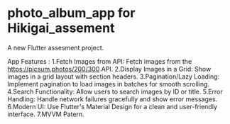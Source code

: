# photo_album_app for Hikigai_assement

A new Flutter assesment project.

App Features :
1.Fetch Images from API: Fetch images from the https://picsum.photos/200/300 API.
2.Display Images in a Grid: Show images in a grid layout with section headers.
3.Pagination/Lazy Loading: Implement pagination to load images in batches for smooth scrolling.
4.Search Functionality: Allow users to search images by ID or title.
5.Error Handling: Handle network failures gracefully and show error messages.
6.Modern UI: Use Flutter's Material Design for a clean and user-friendly interface.
7.MVVM Patern.
